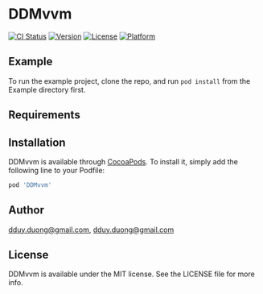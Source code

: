 # DDMvvm

[![CI Status](https://img.shields.io/travis/dduy.duong@gmail.com/DDMvvm.svg?style=flat)](https://travis-ci.org/dduy.duong@gmail.com/DDMvvm)
[![Version](https://img.shields.io/cocoapods/v/DDMvvm.svg?style=flat)](https://cocoapods.org/pods/DDMvvm)
[![License](https://img.shields.io/cocoapods/l/DDMvvm.svg?style=flat)](https://cocoapods.org/pods/DDMvvm)
[![Platform](https://img.shields.io/cocoapods/p/DDMvvm.svg?style=flat)](https://cocoapods.org/pods/DDMvvm)

## Example

To run the example project, clone the repo, and run `pod install` from the Example directory first.

## Requirements

## Installation

DDMvvm is available through [CocoaPods](https://cocoapods.org). To install
it, simply add the following line to your Podfile:

```ruby
pod 'DDMvvm'
```

## Author

dduy.duong@gmail.com, dduy.duong@gmail.com

## License

DDMvvm is available under the MIT license. See the LICENSE file for more info.
